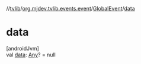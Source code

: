 //[tvlib](../../../index.md)/[org.mjdev.tvlib.events.event](../index.md)/[GlobalEvent](index.md)/[data](data.md)

# data

[androidJvm]\
val [data](data.md): [Any](https://kotlinlang.org/api/latest/jvm/stdlib/kotlin/-any/index.html)? = null
